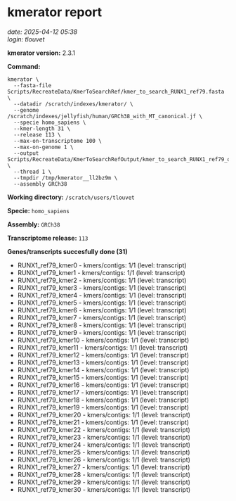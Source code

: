 # kmerator report
*date: 2025-04-12 05:38*  
*login: tlouvet*

**kmerator version:** 2.3.1

**Command:**

```
kmerator \
  --fasta-file Scripts/RecreateData/KmerToSearchRef/kmer_to_search_RUNX1_ref79.fasta \
  --datadir /scratch/indexes/kmerator/ \
  --genome /scratch/indexes/jellyfish/human/GRCh38_with_MT_canonical.jf \
  --specie homo_sapiens \
  --kmer-length 31 \
  --release 113 \
  --max-on-transcriptome 100 \
  --max-on-genome 1 \
  --output Scripts/RecreateData/KmerToSearchRefOutput/kmer_to_search_RUNX1_ref79_output \
  --thread 1 \
  --tmpdir /tmp/kmerator__ll2bz9m \
  --assembly GRCh38
```

**Working directory:** `/scratch/users/tlouvet`

**Specie:** `homo_sapiens`

**Assembly:** `GRCh38`

**Transcriptome release:** `113`

**Genes/transcripts succesfully done (31)**

- RUNX1_ref79_kmer0 - kmers/contigs: 1/1 (level: transcript)
- RUNX1_ref79_kmer1 - kmers/contigs: 1/1 (level: transcript)
- RUNX1_ref79_kmer2 - kmers/contigs: 1/1 (level: transcript)
- RUNX1_ref79_kmer3 - kmers/contigs: 1/1 (level: transcript)
- RUNX1_ref79_kmer4 - kmers/contigs: 1/1 (level: transcript)
- RUNX1_ref79_kmer5 - kmers/contigs: 1/1 (level: transcript)
- RUNX1_ref79_kmer6 - kmers/contigs: 1/1 (level: transcript)
- RUNX1_ref79_kmer7 - kmers/contigs: 1/1 (level: transcript)
- RUNX1_ref79_kmer8 - kmers/contigs: 1/1 (level: transcript)
- RUNX1_ref79_kmer9 - kmers/contigs: 1/1 (level: transcript)
- RUNX1_ref79_kmer10 - kmers/contigs: 1/1 (level: transcript)
- RUNX1_ref79_kmer11 - kmers/contigs: 1/1 (level: transcript)
- RUNX1_ref79_kmer12 - kmers/contigs: 1/1 (level: transcript)
- RUNX1_ref79_kmer13 - kmers/contigs: 1/1 (level: transcript)
- RUNX1_ref79_kmer14 - kmers/contigs: 1/1 (level: transcript)
- RUNX1_ref79_kmer15 - kmers/contigs: 1/1 (level: transcript)
- RUNX1_ref79_kmer16 - kmers/contigs: 1/1 (level: transcript)
- RUNX1_ref79_kmer17 - kmers/contigs: 1/1 (level: transcript)
- RUNX1_ref79_kmer18 - kmers/contigs: 1/1 (level: transcript)
- RUNX1_ref79_kmer19 - kmers/contigs: 1/1 (level: transcript)
- RUNX1_ref79_kmer20 - kmers/contigs: 1/1 (level: transcript)
- RUNX1_ref79_kmer21 - kmers/contigs: 1/1 (level: transcript)
- RUNX1_ref79_kmer22 - kmers/contigs: 1/1 (level: transcript)
- RUNX1_ref79_kmer23 - kmers/contigs: 1/1 (level: transcript)
- RUNX1_ref79_kmer24 - kmers/contigs: 1/1 (level: transcript)
- RUNX1_ref79_kmer25 - kmers/contigs: 1/1 (level: transcript)
- RUNX1_ref79_kmer26 - kmers/contigs: 1/1 (level: transcript)
- RUNX1_ref79_kmer27 - kmers/contigs: 1/1 (level: transcript)
- RUNX1_ref79_kmer28 - kmers/contigs: 1/1 (level: transcript)
- RUNX1_ref79_kmer29 - kmers/contigs: 1/1 (level: transcript)
- RUNX1_ref79_kmer30 - kmers/contigs: 1/1 (level: transcript)
